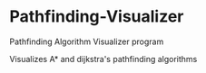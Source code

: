 # Pathfinding-Visualizer
Pathfinding Algorithm Visualizer program


Visualizes A* and dijkstra's pathfinding algorithms
